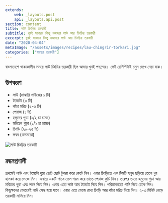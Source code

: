 ```yaml
---
extends:
    web: _layouts.post
    api: _layouts.api.post
section: content
title: লাউ চিংড়ির তরকারী
subtitle: খুবই সাধারন কিন্তু মজাদার লাউ আর চিংড়ির তরকারী
excerpt: খুবই সাধারন কিন্তু মজাদার লাউ আর চিংড়ির তরকারী
date: "2020-04-04"
metaImage: "/assets/images/recipes/lau-chingrir-torkari.jpg"
categories: ["মাছের তরকারী"]
---
```


বাংলাদেশে থাকাকালীন সময়ে লাউ চিংড়ির তরকারী ছিল আমার খুবই পছন্দের। সেই রেসিপিটাই চলুন দেখে নেয়া যাক।

## উপকরণ

- লাউ (মাঝারি সাইজের ১ টি)
- টমেটো (৩ টি)
- কাঁচা মরিচ (২-৩ টি)
- পেয়াজ (১ টা)
- হলুদের গুড়া (১/২ চা চামচ)
- মরিচের গুড়া (১/২ চা চামচ)
- চিংড়ি (২০-২৫ টা)
- লবন (স্বাদমতো)

![লাউ চিংড়ির তরকারী](/assets/images/recipes/lau-chingrir-torkari.jpg)

## রন্ধনপ্রণালী

প্রথমেই লাউ এবং টমেটো ধুয়ে ছোট ছোট টুকরা করে কেটে নিন। এবার চিংড়িতে এক টিমটি হলুদ ছড়িয়ে তেলে খুব হালকা করে ভেজে
নিন। এবারে একটি পাত্রে তেল গরম করে তাতে পেয়াজ কুচি নিন। তারপর তাতে হলুদের গুড়া আর মরিচের গুড়া এবং
লবন দিয়ে দিন। এবার এতে লাউ আর টমেটো দিয়ে দিন। পরিমানমতো পানি দিয়ে ঢেকে দিন। কিছুক্ষনের ভেতরেই লাউ সেদ্ধ
হয়ে যাবে। এবার এতে ভেজে রাখা চিংড়ি আর কাঁচা মরিচ দিয়ে দিন। ২-৩ মিনিট নেড়ে তরকারী নামিয়ে নিন।

